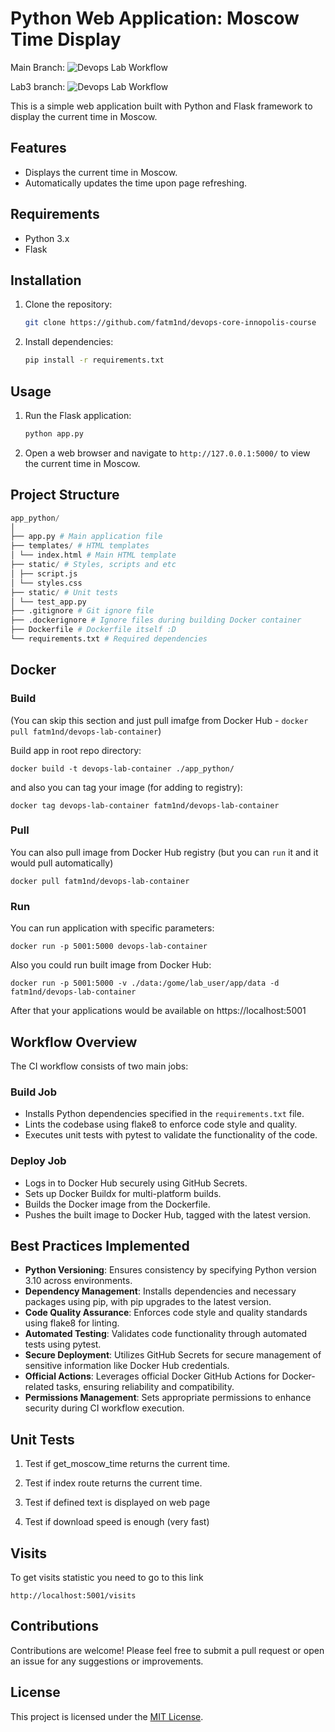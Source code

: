 # Python Web Application: Moscow Time Display

Main Branch:
![Devops Lab Workflow](https://github.com/fatm1nd/devops-core-innopolis-course/actions/workflows/python-app.yml/badge.svg)

Lab3 branch:
![Devops Lab Workflow](https://github.com/fatm1nd/devops-core-innopolis-course/actions/workflows/python-app.yml/badge.svg?branch=Lab3)


This is a simple web application built with Python and Flask framework to display the current time in Moscow.

## Features

- Displays the current time in Moscow.
- Automatically updates the time upon page refreshing.

## Requirements

- Python 3.x
- Flask

## Installation

1. Clone the repository:

    ```bash
    git clone https://github.com/fatm1nd/devops-core-innopolis-course
    ```

2. Install dependencies:

    ```bash
    pip install -r requirements.txt
    ```

## Usage

1. Run the Flask application:

    ```bash
    python app.py
    ```

2. Open a web browser and navigate to `http://127.0.0.1:5000/` to view the current time in Moscow.

## Project Structure

```python
app_python/
│
├── app.py # Main application file
├── templates/ # HTML templates
│ └── index.html # Main HTML template
├── static/ # Styles, scripts and etc
│ ├── script.js
│ └── styles.css
├── static/ # Unit tests
│ └── test_app.py
├── .gitignore # Git ignore file
├── .dockerignore # Ignore files during building Docker container
├── Dockerfile # Dockerfile itself :D
└── requirements.txt # Required dependencies
```

## Docker

### Build

(You can skip this section and just pull imafge from Docker Hub - `docker pull fatm1nd/devops-lab-container`)

Build app in root repo directory:

```
docker build -t devops-lab-container ./app_python/
```

and also you can tag your image (for adding to registry):
```
docker tag devops-lab-container fatm1nd/devops-lab-container
```


### Pull

You can also pull image from Docker Hub registry (but you can `run` it and it would pull automatically)

```
docker pull fatm1nd/devops-lab-container
```

### Run

You can run application with specific parameters:

```
docker run -p 5001:5000 devops-lab-container
```

Also you could run built image from Docker Hub:
```
docker run -p 5001:5000 -v ./data:/gome/lab_user/app/data -d fatm1nd/devops-lab-container
```

After that your applications would be available on https://localhost:5001

## Workflow Overview

The CI workflow consists of two main jobs:

### Build Job
- Installs Python dependencies specified in the `requirements.txt` file.
- Lints the codebase using flake8 to enforce code style and quality.
- Executes unit tests with pytest to validate the functionality of the code.

### Deploy Job
- Logs in to Docker Hub securely using GitHub Secrets.
- Sets up Docker Buildx for multi-platform builds.
- Builds the Docker image from the Dockerfile.
- Pushes the built image to Docker Hub, tagged with the latest version.

## Best Practices Implemented
- **Python Versioning**: Ensures consistency by specifying Python version 3.10 across environments.
- **Dependency Management**: Installs dependencies and necessary packages using pip, with pip upgrades to the latest version.
- **Code Quality Assurance**: Enforces code style and quality standards using flake8 for linting.
- **Automated Testing**: Validates code functionality through automated tests using pytest.
- **Secure Deployment**: Utilizes GitHub Secrets for secure management of sensitive information like Docker Hub credentials.
- **Official Actions**: Leverages official Docker GitHub Actions for Docker-related tasks, ensuring reliability and compatibility.
- **Permissions Management**: Sets appropriate permissions to enhance security during CI workflow execution.


## Unit Tests

1. Test if get_moscow_time returns the current time.

2. Test if index route returns the current time.

3. Test if defined text is displayed on web page

4. Test if download speed is enough (very fast)

## Visits
To get visits statistic you need to go to this link

```text
http://localhost:5001/visits
```

## Contributions

Contributions are welcome! Please feel free to submit a pull request or open an issue for any suggestions or improvements.

## License

This project is licensed under the [MIT License](LICENSE).